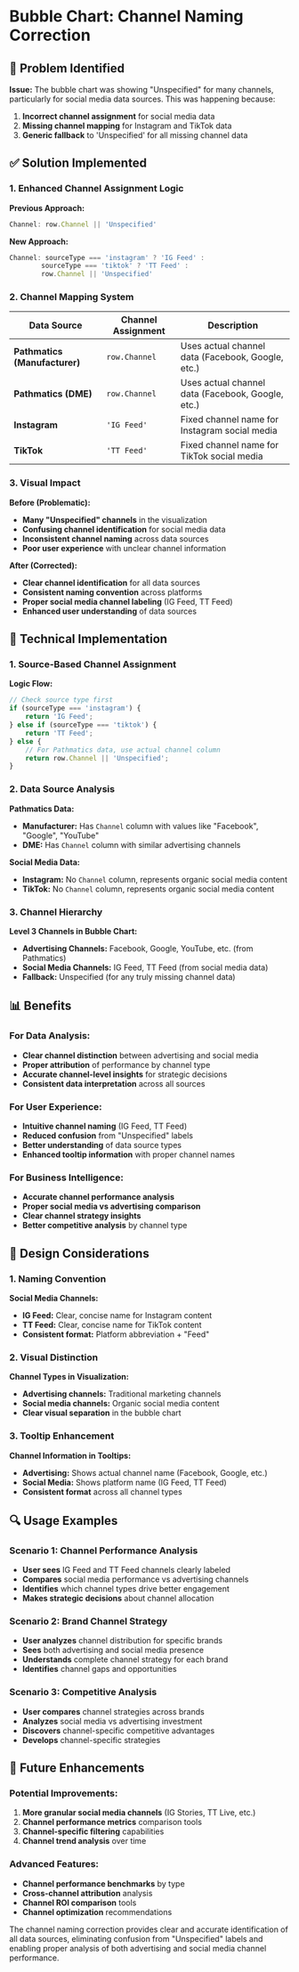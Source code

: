 # Bubble Chart: Channel Naming Correction

## 🎯 **Problem Identified**

**Issue:** The bubble chart was showing "Unspecified" for many channels, particularly for social media data sources. This was happening because:

1. **Incorrect channel assignment** for social media data
2. **Missing channel mapping** for Instagram and TikTok data
3. **Generic fallback** to 'Unspecified' for all missing channel data

## ✅ **Solution Implemented**

### **1. Enhanced Channel Assignment Logic**

**Previous Approach:**
```javascript
Channel: row.Channel || 'Unspecified'
```

**New Approach:**
```javascript
Channel: sourceType === 'instagram' ? 'IG Feed' : 
        sourceType === 'tiktok' ? 'TT Feed' : 
        row.Channel || 'Unspecified'
```

### **2. Channel Mapping System**

| Data Source | Channel Assignment | Description |
|-------------|-------------------|-------------|
| **Pathmatics (Manufacturer)** | `row.Channel` | Uses actual channel data (Facebook, Google, etc.) |
| **Pathmatics (DME)** | `row.Channel` | Uses actual channel data (Facebook, Google, etc.) |
| **Instagram** | `'IG Feed'` | Fixed channel name for Instagram social media |
| **TikTok** | `'TT Feed'` | Fixed channel name for TikTok social media |

### **3. Visual Impact**

**Before (Problematic):**
- **Many "Unspecified" channels** in the visualization
- **Confusing channel identification** for social media data
- **Inconsistent channel naming** across data sources
- **Poor user experience** with unclear channel information

**After (Corrected):**
- **Clear channel identification** for all data sources
- **Consistent naming convention** across platforms
- **Proper social media channel labeling** (IG Feed, TT Feed)
- **Enhanced user understanding** of data sources

## 🔧 **Technical Implementation**

### **1. Source-Based Channel Assignment**

**Logic Flow:**
```javascript
// Check source type first
if (sourceType === 'instagram') {
    return 'IG Feed';
} else if (sourceType === 'tiktok') {
    return 'TT Feed';
} else {
    // For Pathmatics data, use actual channel column
    return row.Channel || 'Unspecified';
}
```

### **2. Data Source Analysis**

**Pathmatics Data:**
- **Manufacturer:** Has `Channel` column with values like "Facebook", "Google", "YouTube"
- **DME:** Has `Channel` column with similar advertising channels

**Social Media Data:**
- **Instagram:** No `Channel` column, represents organic social media content
- **TikTok:** No `Channel` column, represents organic social media content

### **3. Channel Hierarchy**

**Level 3 Channels in Bubble Chart:**
- **Advertising Channels:** Facebook, Google, YouTube, etc. (from Pathmatics)
- **Social Media Channels:** IG Feed, TT Feed (from social media data)
- **Fallback:** Unspecified (for any truly missing channel data)

## 📊 **Benefits**

### **For Data Analysis:**
- **Clear channel distinction** between advertising and social media
- **Proper attribution** of performance by channel type
- **Accurate channel-level insights** for strategic decisions
- **Consistent data interpretation** across all sources

### **For User Experience:**
- **Intuitive channel naming** (IG Feed, TT Feed)
- **Reduced confusion** from "Unspecified" labels
- **Better understanding** of data source types
- **Enhanced tooltip information** with proper channel names

### **For Business Intelligence:**
- **Accurate channel performance analysis**
- **Proper social media vs advertising comparison**
- **Clear channel strategy insights**
- **Better competitive analysis** by channel type

## 🎨 **Design Considerations**

### **1. Naming Convention**

**Social Media Channels:**
- **IG Feed:** Clear, concise name for Instagram content
- **TT Feed:** Clear, concise name for TikTok content
- **Consistent format:** Platform abbreviation + "Feed"

### **2. Visual Distinction**

**Channel Types in Visualization:**
- **Advertising channels:** Traditional marketing channels
- **Social media channels:** Organic social media content
- **Clear visual separation** in the bubble chart

### **3. Tooltip Enhancement**

**Channel Information in Tooltips:**
- **Advertising:** Shows actual channel name (Facebook, Google, etc.)
- **Social Media:** Shows platform name (IG Feed, TT Feed)
- **Consistent format** across all channel types

## 🔍 **Usage Examples**

### **Scenario 1: Channel Performance Analysis**
- **User sees** IG Feed and TT Feed channels clearly labeled
- **Compares** social media performance vs advertising channels
- **Identifies** which channel types drive better engagement
- **Makes strategic decisions** about channel allocation

### **Scenario 2: Brand Channel Strategy**
- **User analyzes** channel distribution for specific brands
- **Sees** both advertising and social media presence
- **Understands** complete channel strategy for each brand
- **Identifies** channel gaps and opportunities

### **Scenario 3: Competitive Analysis**
- **User compares** channel strategies across brands
- **Analyzes** social media vs advertising investment
- **Discovers** channel-specific competitive advantages
- **Develops** channel-specific strategies

## 🔮 **Future Enhancements**

### **Potential Improvements:**
1. **More granular social media channels** (IG Stories, TT Live, etc.)
2. **Channel performance metrics** comparison tools
3. **Channel-specific filtering** capabilities
4. **Channel trend analysis** over time

### **Advanced Features:**
- **Channel performance benchmarks** by type
- **Cross-channel attribution** analysis
- **Channel ROI comparison** tools
- **Channel optimization** recommendations

The channel naming correction provides clear and accurate identification of all data sources, eliminating confusion from "Unspecified" labels and enabling proper analysis of both advertising and social media channel performance.
